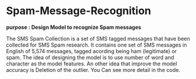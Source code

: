 # Spam-Message-Recognition

<b> purpose : Design Model to recognize Spam messages </b>

The SMS Spam Collection is a set of SMS tagged messages that have been collected for
SMS Spam research. It contains one set of SMS messages in English of 5,574 messages,
tagged acording being ham (legitimate) or spam.
The idea of designing the model is to use number of word and character as the model features. An other idea that improve the model accuracy is Deletion of the outlier. You Can see more detail in the code.